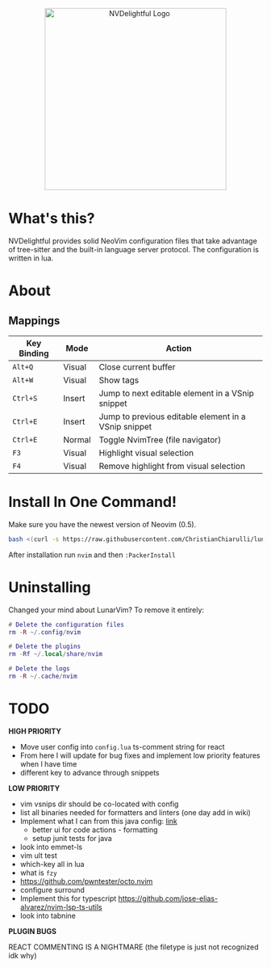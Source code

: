 <p align="center">
    <img
        width="360"
        src="https://raw.githubusercontent.com/Pocco81/TheSupercalifragilisticexpialidociousDots/dev/.config/nvim/resources/logo_nvdelightful.png"
        alt="NVDelightful Logo"
    />
</p>

# What's this?

NVDelightful provides solid NeoVim configuration files that take advantage of
tree-sitter and the built-in language server protocol. The configuration is written
in lua.

# About

## Mappings

| Key Binding | Mode   | Action                                               |
|-------------|--------|------------------------------------------------------|
| `Alt+Q`     | Visual | Close current buffer                                 |
| `Alt+W`     | Visual | Show tags                                            |
| `Ctrl+S`    | Insert | Jump to next editable element in a VSnip snippet     |
| `Ctrl+E`    | Insert | Jump to previous editable element in a VSnip snippet |
| `Ctrl+E`    | Normal | Toggle NvimTree (file navigator)                     |
| `F3`        | Visual | Highlight visual selection                           |
| `F4`        | Visual | Remove highlight from visual selection               |

# Install In One Command!

Make sure you have the newest version of Neovim (0.5).

``` bash
bash <(curl -s https://raw.githubusercontent.com/ChristianChiarulli/lunarvim/master/utils/installer/install.sh)
```

After installation run `nvim` and then `:PackerInstall`


# Uninstalling

Changed your mind about LunarVim? To remove it entirely:

``` lua
# Delete the configuration files
rm -R ~/.config/nvim

# Delete the plugins
rm -Rf ~/.local/share/nvim

# Delete the logs
rm -R ~/.cache/nvim
```

# TODO

**HIGH PRIORITY**

- Move user config into `config.lua` ts-comment string for react
- From here I will update for bug fixes and implement low priority
  features when I have time
- different key to advance through snippets

**LOW PRIORITY**

- vim vsnips dir should be co-located with config
- list all binaries needed for formatters and linters (one day add in
  wiki)
- Implement what I can from this java config:
  [link](https://github.com/mfussenegger/nvim-jdtls/wiki/Sample-Configurations)
  - better ui for code actions - formatting
  - setup junit tests for java
- look into emmet-ls
- vim ult test
- which-key all in lua
- what is `fzy`
- https://github.com/pwntester/octo.nvim
- configure surround
- Implement this for typescript
  https://github.com/jose-elias-alvarez/nvim-lsp-ts-utils
- look into tabnine

**PLUGIN BUGS**

REACT COMMENTING IS A NIGHTMARE (the filetype is just not recognized idk
why)
